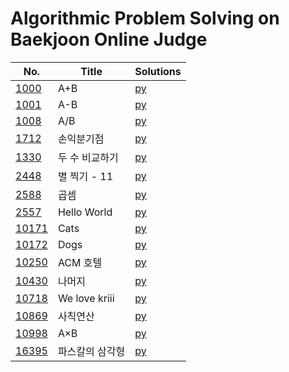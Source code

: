 # Algorithmic Problem Solving on Baekjoon Online Judge

| No. | Title | Solutions |
| --- | ----- | --------- |
| [1000](https://www.acmicpc.net/problem/1000) | A+B | [py](solutions/py/1000.py) |
| [1001](https://www.acmicpc.net/problem/1001) | A-B | [py](solutions/py/1001.py) |
| [1008](https://www.acmicpc.net/problem/1008) | A/B | [py](solutions/py/1008.py) |
| [1712](https://www.acmicpc.net/problem/1712) | 손익분기점 | [py](solutions/py/1712.py) |
| [1330](https://www.acmicpc.net/problem/1330) | 두 수 비교하기 | [py](solutions/py/1330.py) |
| [2448](https://www.acmicpc.net/problem/2448) | 별 찍기 - 11 | [py](solutions/py/2448.py) |
| [2588](https://www.acmicpc.net/problem/2588) | 곱셈 | [py](solutions/py/2588.py) |
| [2557](https://www.acmicpc.net/problem/2557) | Hello World | [py](solutions/py/2557.py) |
| [10171](https://www.acmicpc.net/problem/10171) | Cats | [py](solutions/py/10171.py) |
| [10172](https://www.acmicpc.net/problem/10172) | Dogs | [py](solutions/py/10172.py) |
| [10250](https://www.acmicpc.net/problem/10250) | ACM 호텔 | [py](solutions/py/10250.py) |
| [10430](https://www.acmicpc.net/problem/10430) | 나머지 | [py](solutions/py/10430.py) |
| [10718](https://www.acmicpc.net/problem/10718) | We love kriii | [py](solutions/py/10718.py) |
| [10869](https://www.acmicpc.net/problem/10869) | 사칙연산 | [py](solutions/py/10869.py) |
| [10998](https://www.acmicpc.net/problem/10998) | A×B | [py](solutions/py/10998.py) |
| [16395](https://www.acmicpc.net/problem/16395) | 파스칼의 삼각형 | [py](solutions/py/16395.py) |
